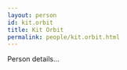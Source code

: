 ```yaml
---
layout: person
id: kit.orbit
title: Kit Orbit
permalink: people/kit.orbit.html
---
```


Person details...